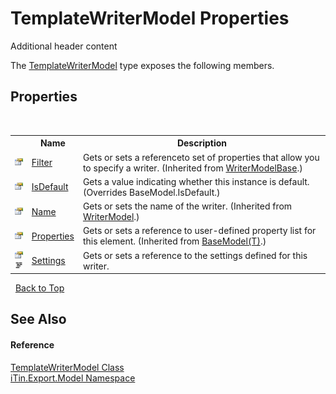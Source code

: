 # TemplateWriterModel Properties
Additional header content 

The <a href="T_iTin_Export_Model_TemplateWriterModel">TemplateWriterModel</a> type exposes the following members.


## Properties
&nbsp;<table><tr><th></th><th>Name</th><th>Description</th></tr><tr><td>![Public property](media/pubproperty.gif "Public property")</td><td><a href="P_iTin_Export_Model_WriterModelBase_Filter">Filter</a></td><td>
Gets or sets a referenceto set of properties that allow you to specify a writer.
 (Inherited from <a href="T_iTin_Export_Model_WriterModelBase">WriterModelBase</a>.)</td></tr><tr><td>![Public property](media/pubproperty.gif "Public property")</td><td><a href="P_iTin_Export_Model_TemplateWriterModel_IsDefault">IsDefault</a></td><td>
Gets a value indicating whether this instance is default.
 (Overrides BaseModel.IsDefault.)</td></tr><tr><td>![Public property](media/pubproperty.gif "Public property")</td><td><a href="P_iTin_Export_Model_WriterModel_Name">Name</a></td><td>
Gets or sets the name of the writer.
 (Inherited from <a href="T_iTin_Export_Model_WriterModel">WriterModel</a>.)</td></tr><tr><td>![Public property](media/pubproperty.gif "Public property")</td><td><a href="P_iTin_Export_Model_BaseModel_1_Properties">Properties</a></td><td>
Gets or sets a reference to user-defined property list for this element.
 (Inherited from <a href="T_iTin_Export_Model_BaseModel_1">BaseModel(T)</a>.)</td></tr><tr><td>![Public property](media/pubproperty.gif "Public property")![Code example](media/CodeExample.png "Code example")</td><td><a href="P_iTin_Export_Model_TemplateWriterModel_Settings">Settings</a></td><td>
Gets or sets a reference to the settings defined for this writer.</td></tr></table>&nbsp;
<a href="#templatewritermodel-properties">Back to Top</a>

## See Also


#### Reference
<a href="T_iTin_Export_Model_TemplateWriterModel">TemplateWriterModel Class</a><br /><a href="N_iTin_Export_Model">iTin.Export.Model Namespace</a><br />